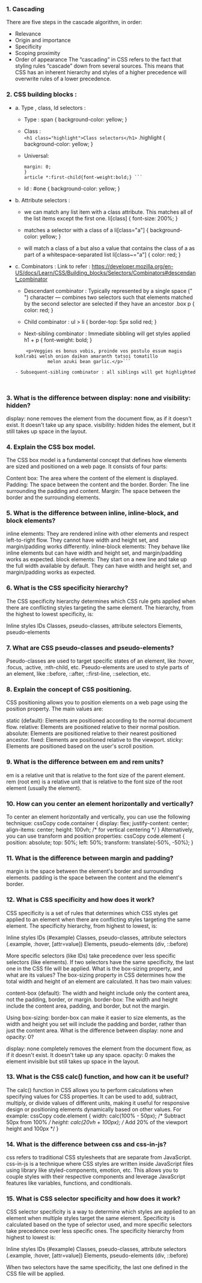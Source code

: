 ###	1. Cascading
There are five steps in the cascade algorithm, in order:
- Relevance
- Origin and importance
- Specificity
- Scoping proximity
- Order of appearance
	The “cascading” in CSS refers to the fact that styling rules “cascade” down from several sources. This means that CSS has an inherent hierarchy and styles of a higher precedence will overwrite rules of a lower precedence.

###	2. CSS building blocks :
- a. Type , class, Id selectors : 
	- Type : 
		span {
 		 background-color: yellow;
		}
   - Class :  
	```<h1 class="highlight">Class selectors</h1>```
	.highlight {
	background-color: yellow;
	}

	- Universal: 
		
		```* {
		margin: 0;
		}
		article *:first-child{font-weight:bold;} ```
	- Id : 
		#one {
		background-color: yellow;
		}

- b. Attribute selectors :
    - we can match any list item with a class attribute. This matches all of the list items except the first one.
	li[class] {
	font-size: 200%;
	}

	- matches a selector with a class of a 
	li[class="a"] {
	background-color: yellow;
	}

	-  will match a class of a but also a value that contains the class of a as part of a whitespace-separated list
	li[class~="a"] {
	color: red;
	}
			
- c. Combinators : Link to refer : https://developer.mozilla.org/en-US/docs/Learn/CSS/Building_blocks/Selectors/Combinators#descendant_combinator
		
	- Descendant combinator : 
	Typically represented by a single space (" ") character — combines two selectors such that elements matched by the second selector are selected if they have an ancestor
	.box p {
	color: red;
	}

	- Child combinator : 
	ul > li {
	border-top: 5px solid red;
	}

	- Next-sibling combinator : Immediate sibbling will get styles applied
	h1 + p {
	font-weight: bold;
	}
	```<h1>A heading</h1>
		<p>Veggies es bonus vobis, proinde vos postulo essum magis kohlrabi welsh onion daikon amaranth tatsoi tomatillo
				melon azuki bean garlic.</p>```

	- Subsequent-sibling combinator : all siblings will get highlighted 
			
			
###	3.  What is the difference between display: none and visibility: hidden?

display: none removes the element from the document flow, as if it doesn't exist. It doesn't take up any space.
visibility: hidden hides the element, but it still takes up space in the layout.


###	4. Explain the CSS box model.
The CSS box model is a fundamental concept that defines how elements are sized and positioned on a web page. It consists of four parts:

Content box: The area where the content of the element is displayed.
Padding: The space between the content and the border.
Border: The line surrounding the padding and content.
Margin: The space between the border and the surrounding elements.


###	5. What is the difference between inline, inline-block, and block elements?

inline elements: They are rendered inline with other elements and respect left-to-right flow. They cannot have width and height set, and margin/padding works differently.
inline-block elements: They behave like inline elements but can have width and height set, and margin/padding works as expected.
block elements: They start on a new line and take up the full width available by default. They can have width and height set, and margin/padding works as expected.


###	6. What is the CSS specificity hierarchy?
The CSS specificity hierarchy determines which CSS rule gets applied when there are conflicting styles targeting the same element. The hierarchy, from the highest to lowest specificity, is:

Inline styles
IDs
Classes, pseudo-classes, attribute selectors
Elements, pseudo-elements


###	7. What are CSS pseudo-classes and pseudo-elements?

Pseudo-classes are used to target specific states of an element, like :hover, :focus, :active, :nth-child, etc.
Pseudo-elements are used to style parts of an element, like ::before, ::after, ::first-line, ::selection, etc.


###	8. Explain the concept of CSS positioning.
CSS positioning allows you to position elements on a web page using the position property. The main values are:

static (default): Elements are positioned according to the normal document flow.
relative: Elements are positioned relative to their normal position.
absolute: Elements are positioned relative to their nearest positioned ancestor.
fixed: Elements are positioned relative to the viewport.
sticky: Elements are positioned based on the user's scroll position.


###	9. What is the difference between em and rem units?

em is a relative unit that is relative to the font size of the parent element.
rem (root em) is a relative unit that is relative to the font size of the root element (usually the <html> element).


###	10. How can you center an element horizontally and vertically?
To center an element horizontally and vertically, you can use the following technique:
cssCopy code.container {
  display: flex;
  justify-content: center;
  align-items: center;
  height: 100vh; /* for vertical centering */
}
Alternatively, you can use transform and position properties:
cssCopy code.element {
  position: absolute;
  top: 50%;
  left: 50%;
  transform: translate(-50%, -50%);
}

###	11. What is the difference between margin and padding?

margin is the space between the element's border and surrounding elements.
padding is the space between the content and the element's border.


###	12. What is CSS specificity and how does it work?
CSS specificity is a set of rules that determines which CSS styles get applied to an element when there are conflicting styles targeting the same element. The specificity hierarchy, from highest to lowest, is:

Inline styles
IDs (#example)
Classes, pseudo-classes, attribute selectors (.example, :hover, [attr=value])
Elements, pseudo-elements (div, ::before)

More specific selectors (like IDs) take precedence over less specific selectors (like elements). If two selectors have the same specificity, the last one in the CSS file will be applied.
What is the box-sizing property, and what are its values?
The box-sizing property in CSS determines how the total width and height of an element are calculated. It has two main values:

content-box (default): The width and height include only the content area, not the padding, border, or margin.
border-box: The width and height include the content area, padding, and border, but not the margin.

Using box-sizing: border-box can make it easier to size elements, as the width and height you set will include the padding and border, rather than just the content area.
What is the difference between display: none and opacity: 0?

display: none completely removes the element from the document flow, as if it doesn't exist. It doesn't take up any space.
opacity: 0 makes the element invisible but still takes up space in the layout.


###	13. What is the CSS calc() function, and how can it be useful?
The calc() function in CSS allows you to perform calculations when specifying values for CSS properties. It can be used to add, subtract, multiply, or divide values of different units, making it useful for responsive design or positioning elements dynamically based on other values. For example:
cssCopy code.element {
  width: calc(100% - 50px); /* Subtract 50px from 100% */
  height: calc(20vh + 100px); /* Add 20% of the viewport height and 100px */
}

###	14. What is the difference between css and css-in-js?

css refers to traditional CSS stylesheets that are separate from JavaScript.
css-in-js is a technique where CSS styles are written inside JavaScript files using library like styled-components, emotion, etc. This allows you to couple styles with their respective components and leverage JavaScript features like variables, functions, and conditionals.


###	15. What is CSS selector specificity and how does it work?
CSS selector specificity is a way to determine which styles are applied to an element when multiple styles target the same element. Specificity is calculated based on the type of selector used, and more specific selectors take precedence over less specific ones.
The specificity hierarchy from highest to lowest is:

Inline styles
IDs (#example)
Classes, pseudo-classes, attribute selectors (.example, :hover, [attr=value])
Elements, pseudo-elements (div, ::before)

When two selectors have the same specificity, the last one defined in the CSS file will be applied.